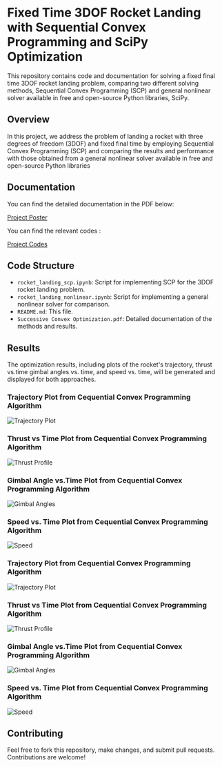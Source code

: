 # Fixed Time 3DOF Rocket Landing with Sequential Convex Programming and SciPy Optimization

This repository contains code and documentation for solving a fixed final time 3DOF rocket landing problem, comparing two different solving methods, Sequential Convex Programming (SCP) and general nonlinear solver available in free and open-source Python libraries, SciPy.

## Overview

In this project, we address the problem of landing a rocket with three degrees of freedom (3DOF) and fixed final time by employing Sequential Convex Programming (SCP) and comparing the results and performance with those obtained from a general nonlinear solver available in free and open-source Python libraries

## Documentation

You can find the detailed documentation in the PDF below:

[Project Poster](./Poster.pdf)

You can find the relevant codes :

[Project Codes](./rocket_landing_nonlinear.ipynb)

## Code Structure

- `rocket_landing_scp.ipynb`: Script for implementing SCP for the 3DOF rocket landing problem.
- `rocket_landing_nonlinear.ipynb`: Script for implementing a general nonlinear solver for comparison.
- `README.md`: This file.
- `Successive Convex Optimization.pdf`: Detailed documentation of the methods and results.


## Results

The optimization results, including plots of the rocket's trajectory, thrust vs.time  gimbal angles vs. time, and speed vs. time, will be generated and displayed for both approaches.


### Trajectory Plot from Cequential Convex Programming Algorithm

![Trajectory Plot](./images/SCP1.png)

### Thrust vs Time Plot from Cequential Convex Programming Algorithm

![Thrust Profile](./images/SCP2.png)

### Gimbal Angle vs.Time Plot from Cequential Convex Programming Algorithm

![Gimbal Angles](./images/SCP3.png)

### Speed vs. Time Plot from Cequential Convex Programming Algorithm

![Speed](./images/SCP4.png)

### Trajectory Plot from Cequential Convex Programming Algorithm

![Trajectory Plot](./images/NGA1.png)

### Thrust vs Time Plot from Cequential Convex Programming Algorithm

![Thrust Profile](./images/NGA2.png)

### Gimbal Angle vs.Time Plot from Cequential Convex Programming Algorithm

![Gimbal Angles](./images/NGA3.png)

### Speed vs. Time Plot from Cequential Convex Programming Algorithm

![Speed](./images/NGA4.png)

## Contributing

Feel free to fork this repository, make changes, and submit pull requests. Contributions are welcome!
